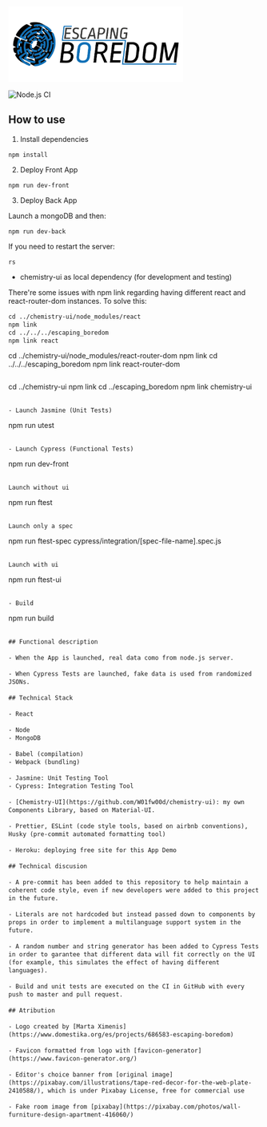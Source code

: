 <img alt="Escaping Boredom Logo" src="https://github.com/W01fw00d/escaping_boredom/blob/master/public/escaping-boredom-title-logo.png?raw=true" width="350" title="by Marta Ximenis">

![Node.js CI](https://github.com/W01fw00d/escaping_boredom/workflows/Node.js%20CI/badge.svg)

## How to use

1. Install dependencies

```
npm install
```

2. Deploy Front App

```
npm run dev-front
```

3. Deploy Back App

Launch a mongoDB and then:

```
npm run dev-back
```

If you need to restart the server:

```
rs
```

- chemistry-ui as local dependency (for development and testing)

There're some issues with npm link regarding having different react and react-router-dom instances.
To solve this:

```
cd ../chemistry-ui/node_modules/react
npm link
cd ../../../escaping_boredom
npm link react

```
cd ../chemistry-ui/node_modules/react-router-dom
npm link
cd ../../../escaping_boredom
npm link react-router-dom
```

```
cd ../chemistry-ui
npm link
cd ../escaping_boredom
npm link chemistry-ui
```

- Launch Jasmine (Unit Tests)

```
npm run utest
```

- Launch Cypress (Functional Tests)

```
npm run dev-front
```

Launch without ui
```
npm run ftest
```

Launch only a spec
```
npm run ftest-spec cypress/integration/[spec-file-name].spec.js
```

Launch with ui
```
npm run ftest-ui
```

- Build

```
npm run build
```

## Functional description

- When the App is launched, real data como from node.js server.

- When Cypress Tests are launched, fake data is used from randomized JSONs.

## Technical Stack

- React

- Node
- MongoDB

- Babel (compilation)
- Webpack (bundling)

- Jasmine: Unit Testing Tool
- Cypress: Integration Testing Tool

- [Chemistry-UI](https://github.com/W01fw00d/chemistry-ui): my own Components Library, based on Material-UI.

- Prettier, ESLint (code style tools, based on airbnb conventions), Husky (pre-commit automated formatting tool)

- Heroku: deploying free site for this App Demo

## Technical discusion

- A pre-commit has been added to this repository to help maintain a coherent code style, even if new developers were added to this project in the future.

- Literals are not hardcoded but instead passed down to components by props in order to implement a multilanguage support system in the future.

- A random number and string generator has been added to Cypress Tests in order to garantee that different data will fit correctly on the UI (for example, this simulates the effect of having different languages).

- Build and unit tests are executed on the CI in GitHub with every push to master and pull request.

## Atribution

- Logo created by [Marta Ximenis](https://www.domestika.org/es/projects/686583-escaping-boredom)

- Favicon formatted from logo with [favicon-generator](https://www.favicon-generator.org/)

- Editor's choice banner from [original image](https://pixabay.com/illustrations/tape-red-decor-for-the-web-plate-2410588/), which is under Pixabay License, free for commercial use

- Fake room image from [pixabay](https://pixabay.com/photos/wall-furniture-design-apartment-416060/)
